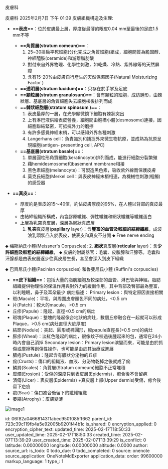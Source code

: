 皮膚科

皮膚科
2025年2月7日
下午 01:39
皮膚組織構造及生理:
- **==表皮==**：位於皮膚最上層，厚度從最薄的眼皮0.04 mm至最後的足底1.5 mm不等
  - **==角質層(stratum comeum)==**：
    1.  25~30排扁平死細胞(分化完成之角質細胞)組成，細胞間質為膽固醇、神經醯胺(ceramide)和游離脂肪酸
    2.  對付來自外界物理、化學性刺激，如乾燥、冷熱、紫外線等的天然屏障
    3.  含有15-20%由皮膚自行產生的天然保濕因子(Natural Moisturizing Factor )
  - **==透明層(stratum lucidum)==**：只存在於手掌及足底
  - **==顆粒層(stratum granulosum)==**：含有顆粒的細胞，成紡錘形，由棘狀層、基底層的角質細胞失去細胞核後排列而成
  - **==棘狀細胞層(stratum spinosum )==**：
    1.  表皮最厚的一層，在光學顯微鏡下細胞有棘狀突出
    2.  上有淋巴液供給表皮營養，細胞間由胞橋小體(desmosome)連接，因細胞聯結緊密，可抵抗外力的磨擦
    3.  有許多感覺神經末梢，可以感知外界各種刺激
    4.  Langerhans cell：負責識別和捕捉外來微生物抗原，並成熟為抗原呈現細胞(antigen- presenting cell, APC)
  - **==基底層(stratum basale)==**：
    1.  單層圓柱形角質細胞(keratinocyte)排列而成，能進行細胞分裂繁殖
    2.  藉hemidesmosome和basement membrane相接
    3.  黑色素細胞(melanocyte)：可製造黑色素，吸收紫外線而保護皮膚
    4.  莫克氏細胞(Merkel cell：與表皮神經末梢相連，為機械性刺激(輕觸)的感受器

- **==真皮==**：
  - 厚度約是表皮的15〜40倍，約佔皮膚厚度的95%，在人體以背部的真皮最厚
  - 由結締組織所構成，內含膠原纖維、彈性纖維和網狀纖維等纖維蛋白
  - 上層為乳突真皮層，深層為網狀真皮層
    1.  **乳突**真皮層(**papillary** layer)：含**豐富的血管及較細的結締纖維**，成波浪乳頭狀凸入於表皮，使表皮和真皮不分開
⬥ Free nerve ending

⬥ 梅斯納氏小體(Meissner's Corpuscles):
2.  **網狀**真皮層(**reticular** layer)：含**少許細胞及較粗的結締纖維**，
⬥ 皮膚的附屬器官：毛囊、皮脂腺和汗腺等。毛囊和汗腺都是由表皮層逐步往真皮層生長，甚至會深入到皮下組織

⬥ 巴齊尼氏小體(Pacinian corpuscles) 和魯斐尼氏小體 (Ruffini's corpuscles)
- **==皮下組織==**：包括大量的脂肪細胞及較深部的血管、淋巴管與神經。脂肪組織提供物理性的保溫作用與對外力的緩衝作用，其中背部及臀部最為豐富，以利睡眠，鼻子及耳朵最少
病灶描述：
Primary lesion：與特定原因直接相關
- 斑(Macule)：平坦，與周圍皮膚顏色不同的病灶，\<0.5 cm
- 片(Patch)：較大的macule，\>0.5 cm
- 丘疹(Papule)：隆起，直徑\<0.5 cm的病灶
- 斑塊(Plaque)：整塊的隆起像台地狀的病灶，數個丘疹融合在一起就可以形成Plaque，\>0.5 cm(病灶直徑大於厚度)
- 結節(Nodule)：突起、圓形或橢圓形，較papule直徑長(\>0.5 cm)的病灶
- 膨疹(Wheal)：淡紅色隆起的病灶，很像蚊子咬過後腫起來的包，通常在24小時內會自己消掉
Secondary lesion：Primary lesion演變而來，可能是由於抓傷或摩擦等創傷性操作，也可能是由於其治療或進展
- 膿疱(Pustule)：隆起含有膿狀分泌物的丘疹
- 痂(Crusts)：傷口的組織液、血液、分泌物乾掉之後就成了痂
- 鱗屑(Scales)：角質層(Stratum comeum)細胞不正常堆積
- 糜爛(Erosion)：受傷的深度只到表皮層(Epidermis)，癒合後不會留疤
- 潰瘍(Ulcer)：表皮層(Epidermis) +真皮層上部(Upper dermis)受傷，癒合後留下疤痕
- 疤(Scar)：傷口癒合後留下的纖維組織
- 萎縮(Atrophy)：皮膚變薄

![image1](:/58f803342ea94ccab25789a840006e54)



id: 06f82a0466814311abec9501085ff662
parent_id: 723c39c119fb4a5e92005b9201f44b1c
is_shared: 0
encryption_applied: 0
encryption_cipher_text: 
updated_time: 2025-02-17T18:50:33
user_updated_time: 2025-02-17T18:50:33
created_time: 2025-02-07T13:39:29
user_created_time: 2025-02-07T13:39:29
is_conflict: 0
latitude: 0.00000000
longitude: 0.00000000
altitude: 0.0000
author: 
source_url: 
is_todo: 0
todo_due: 0
todo_completed: 0
source: onenote
source_application: OneNoteMdExporter
application_data: 
order: 99600000
markup_language: 1
type_: 1
